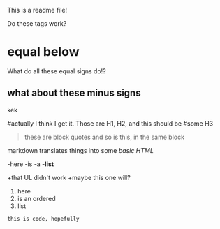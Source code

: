 This is a readme file!

<p>Do these tags work?</p>


equal below
=========================
What do all these equal signs do!?



what about these minus signs
-----------------------------
kek


#actually I think I get it. Those are H1, H2, and this should be
#some H3


>these are block quotes
>and so is this, in the same block


markdown translates things into some *basic HTML*

-here
-is
-a
-**list**

+that UL didn't work
+maybe this one will?

1. here
2. is an ordered
3. list



`this is code, hopefully`
